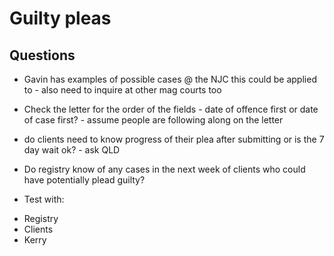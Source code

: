 # Guilty pleas
## Questions
* Gavin has examples of possible cases @ the NJC this could be applied to - also need to inquire at other mag courts too
* Check the letter for the order of the fields - date of offence first or date of case first? - assume people are following along on the letter
* do clients need to know progress of their plea after submitting or is the 7 day wait ok? - ask QLD
* Do registry know of any cases in the next week of clients who could have potentially plead guilty?

* Test with:
- Registry
- Clients
- Kerry

